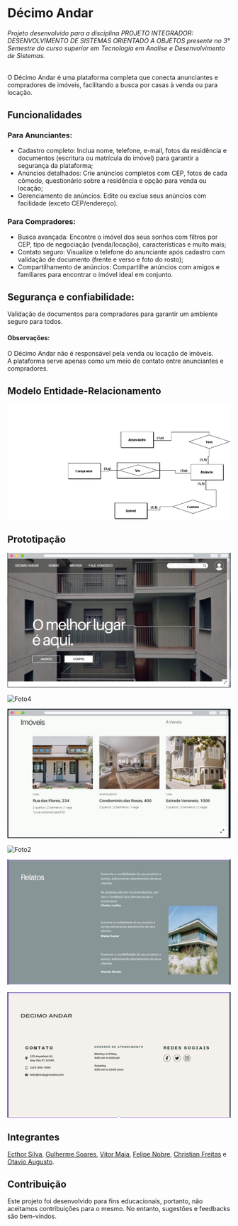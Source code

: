 # Décimo Andar

###### Projeto desenvolvido para a disciplina PROJETO INTEGRADOR: DESENVOLVIMENTO DE SISTEMAS ORIENTADO A OBJETOS presente no 3° Semestre do curso superior em Tecnologia em Analise e Desenvolvimento de Sistemas.

O Décimo Andar é uma plataforma completa que conecta anunciantes e compradores de imóveis, facilitando a busca por casas à venda ou para locação.  



## Funcionalidades

### Para Anunciantes:

- Cadastro completo: Inclua nome, telefone, e-mail, fotos da residência e documentos (escritura ou matrícula do imóvel) para garantir a segurança da plataforma;
- Anúncios detalhados: Crie anúncios completos com CEP, fotos de cada cômodo, questionário sobre a residência e opção para venda ou locação;
- Gerenciamento de anúncios: Edite ou exclua seus anúncios com facilidade (exceto CEP/endereço).

### Para Compradores:

- Busca avançada: Encontre o imóvel dos seus sonhos com filtros por CEP, tipo de negociação (venda/locação), características e muito mais;
- Contato seguro: Visualize o telefone do anunciante após cadastro com validação de documento (frente e verso e foto do rosto);
- Compartilhamento de anúncios: Compartilhe anúncios com amigos e familiares para encontrar o imóvel ideal em conjunto.

## Segurança e confiabilidade:

Validação de documentos para compradores para garantir um ambiente seguro para todos.

#### Observações:

O Décimo Andar não é responsável pela venda ou locação de imóveis.  
A plataforma serve apenas como um meio de contato entre anunciantes e compradores.

## Modelo Entidade-Relacionamento

![MER](./imagens/MER/MER.png)

## Prototipação


![Foto3](./imagens/Prototipacao/Foto3.jpg)

![Foto4](./imagens/Prototipacao/Foto4.jpeg)

![Foto1](./imagens/Prototipacao/Foto1.jpeg)

![Foto2](./imagens/Prototipacao/Foto2.jpg)

![Foto5](./imagens/Prototipacao/Foto5.jpg)

![Foto6](./imagens/Prototipacao/Foto6.jpg)

## Integrantes
[Ecthor Silva](https://github.com/EcthorSilva),
[Gulherme Soares](https://github.com/Guisoaresz13),
[Vitor Maia](https://github.com/Vitorhsmaia),
[Felipe Nobre](https://github.com/FellipeNobre),
[Christian Freitas](https://github.com/Christianfreitas12) e 
[Otavio Augusto](https://github.com/0tav10280818).

## Contribuição
Este projeto foi desenvolvido para fins educacionais, portanto, não aceitamos contribuições para o mesmo. No entanto, sugestões e feedbacks são bem-vindos.